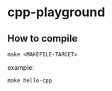# cpp-playground

## How to compile

```
make <MAKEFILE-TARGET>
```

example:

```
make hello-cpp
```

